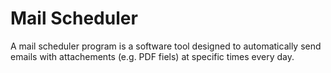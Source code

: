 # Mail Scheduler

A mail scheduler program is a software tool designed to automatically send emails with attachements (e.g. PDF fiels) at specific times every day.
